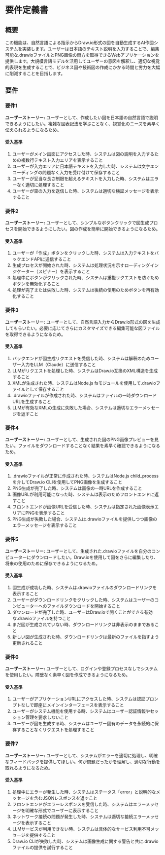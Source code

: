 # 要件定義書

## 概要

この機能は、自然言語による指示からDraw.io形式の図を自動生成するAI作図システムを実装します。ユーザーは日本語のテキスト説明を入力することで、編集可能な.drawioファイルとPNG画像の両方を取得できるWebアプリケーションを提供します。大規模言語モデルを活用してユーザーの意図を解釈し、適切な視覚的表現を生成することで、ビジネス図や技術図の作成にかかる時間と労力を大幅に削減することを目指します。

## 要件

### 要件1

**ユーザーストーリー:** ユーザーとして、作成したい図を日本語の自然言語で説明できるようにしたい。複雑な図表記法を学ぶことなく、視覚化のニーズを素早く伝えられるようになるため。

#### 受入基準

1. ユーザーがメイン画面にアクセスした時、システムは図の説明を入力するための複数行テキスト入力エリアを表示すること
2. ユーザーが入力エリアに日本語テキストを入力した時、システムは文字エンコーディングの問題なく入力を受け付けて保存すること
3. ユーザーが妥当な長さ制限を超えるテキストを入力した時、システムはエラーなく適切に処理すること
4. ユーザーが空の入力を送信した時、システムは適切な検証メッセージを表示すること

### 要件2

**ユーザーストーリー:** ユーザーとして、シンプルなボタンクリックで図生成プロセスを開始できるようにしたい。図の作成を簡単に開始できるようになるため。

#### 受入基準

1. ユーザーが「作成」ボタンをクリックした時、システムは入力テキストをバックエンドAPIに送信すること
2. 生成プロセスが開始された時、システムは処理状況を示すローディングインジケーター（スピナー）を表示すること
3. 処理中にボタンがクリックされた時、システムは重複リクエストを防ぐためボタンを無効化すること
4. 処理が完了または失敗した時、システムは後続の使用のためボタンを再有効化すること

### 要件3

**ユーザーストーリー:** ユーザーとして、自然言語入力からDraw.io形式の図を生成してもらいたい。必要に応じてさらにカスタマイズできる編集可能な図ファイルを取得できるようになるため。

#### 受入基準

1. バックエンドが図生成リクエストを受信した時、システムは解釈のためユーザー入力をLLM（Claude）に送信すること
2. LLMがリクエストを処理した時、システムはDraw.io互換のXML構造を生成すること
3. XMLが生成された時、システムはNode.js fsモジュールを使用して.drawioファイルとして保存すること
4. .drawioファイルが作成された時、システムはファイルの一時ダウンロードURLを生成すること
5. LLMが有効なXMLの生成に失敗した場合、システムは適切なエラーメッセージを返すこと

### 要件4

**ユーザーストーリー:** ユーザーとして、生成された図のPNG画像プレビューを見たい。ファイルをダウンロードすることなく結果を素早く確認できるようになるため。

#### 受入基準

1. .drawioファイルが正常に作成された時、システムはNode.js child_processを介してDraw.io CLIを使用してPNG画像を生成すること
2. PNG生成が完了した時、システムは画像の一時URLを作成すること
3. 画像URLが利用可能になった時、システムは表示のためフロントエンドに返すこと
4. フロントエンドが画像URLを受信した時、システムは指定された画像表示エリアにPNGを表示すること
5. PNG生成が失敗した場合、システムは.drawioファイルを提供しつつ画像のエラーメッセージを表示すること

### 要件5

**ユーザーストーリー:** ユーザーとして、生成された.drawioファイルを自分のコンピューターにダウンロードしたい。Draw.ioを使用して図をさらに編集したり、将来の使用のために保存できるようになるため。

#### 受入基準

1. 図生成が成功した時、システムは.drawioファイルのダウンロードリンクを表示すること
2. ユーザーがダウンロードリンクをクリックした時、システムはユーザーのコンピューターへのファイルダウンロードを開始すること
3. ダウンロードが完了した時、ユーザーはDraw.ioで開くことができる有効な.drawioファイルを持つこと
4. まだ図が生成されていない時、ダウンロードリンクは非表示のままであること
5. 新しい図が生成された時、ダウンロードリンクは最新のファイルを指すよう更新されること

### 要件6

**ユーザーストーリー:** ユーザーとして、ログインや登録プロセスなしでシステムを使用したい。障壁なく素早く図を作成できるようになるため。

#### 受入基準

1. ユーザーがアプリケーションURLにアクセスした時、システムは認証プロンプトなしで即座にメインインターフェースを表示すること
2. ユーザーがシステム機能を使用する時、システムはユーザー認証情報やセッション管理を要求しないこと
3. ユーザーが図を生成する時、システムはユーザー固有のデータを永続的に保存することなくリクエストを処理すること

### 要件7

**ユーザーストーリー:** ユーザーとして、システムがエラーを適切に処理し、明確なフィードバックを提供してほしい。何が問題だったかを理解し、適切な行動を取れるようになるため。

#### 受入基準

1. 処理中にエラーが発生した時、システムはステータス「error」と説明的なメッセージを含むJSONレスポンスを返すこと
2. フロントエンドがエラーレスポンスを受信した時、システムはエラーメッセージを明確な形式でユーザーに表示すること
3. ネットワーク接続の問題が発生した時、システムは適切な接続エラーメッセージを表示すること
4. LLMサービスが利用できない時、システムは具体的なサービス利用不可メッセージを提供すること
5. Draw.io CLIが失敗した時、システムは画像生成に関する警告と共に.drawioファイルの提供を試行すること